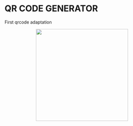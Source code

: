 # QR CODE GENERATOR
First qrcode adaptation

<p align="center">
<img src="../developdwp_qrcode.png"width="300" height="300">
</p>
<br>


